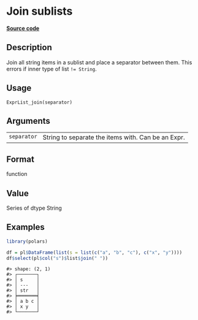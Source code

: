 
# Join sublists

[**Source code**](https://github.com/pola-rs/r-polars/tree/3908b5beab9ec917b825bad8f9a820caad37cb4a/R/expr__list.R#L243)

## Description

Join all string items in a sublist and place a separator between them.
This errors if inner type of list <code style="white-space: pre;">!=
String</code>.

## Usage

<pre><code class='language-R'>ExprList_join(separator)
</code></pre>

## Arguments

<table>
<tr>
<td style="white-space: nowrap; font-family: monospace; vertical-align: top">
<code id="ExprList_join_:_separator">separator</code>
</td>
<td>
String to separate the items with. Can be an Expr.
</td>
</tr>
</table>

## Format

function

## Value

Series of dtype String

## Examples

``` r
library(polars)

df = pl$DataFrame(list(s = list(c("a", "b", "c"), c("x", "y"))))
df$select(pl$col("s")$list$join(" "))
```

    #> shape: (2, 1)
    #> ┌───────┐
    #> │ s     │
    #> │ ---   │
    #> │ str   │
    #> ╞═══════╡
    #> │ a b c │
    #> │ x y   │
    #> └───────┘
